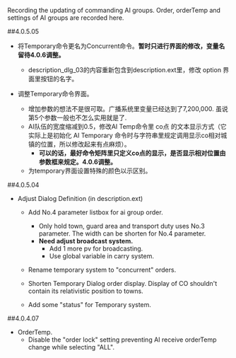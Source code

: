 Recording the updating of commanding AI groups. Order, orderTemp and settings of AI groups are recorded here.

##4.0.5.05
+ 将Temporary命令更名为Concurrent命令。**暂时只进行界面的修改，变量名留待4.0.6调整。**
	+ description_dlg_03的内容重新包含到description.ext里，修改 option 界面里按钮的名字。
	
+ 调整Temporary命令界面。
	+ 增加参数的想法不是很可取。广播系统里变量已经达到了7,200,000. 虽说第5个参数一般也不怎么实用就是了.
	+ AI队伍的宽度缩减到0.5，修改AI Temp命令里 co点 的文本显示方式（它实际上是初始化 AI Temporary 命令时与字符串里规定调用显示co相对城镇的位置，所以修改起来有点麻烦）。
		+ **可以的话，最好命令矩阵里只定义co点的显示，是否显示相对位置由参数框来规定。4.0.6调整。**
	+ 为temporary界面设置特殊的颜色以示区别。
		

##4.0.5.04
+ Adjust Dialog Definition (in description.ext)
	+ Add No.4 parameter listbox for ai group order.
		+ Only hold town, guard area and transport duty uses No.3 parameter. The width can be shorten for No.4 parameter.
		+ **Need adjust broadcast system.**
			+ Add 1 more pv for broadcasting.
			+ Use global variable in carry system.
			
	+ Rename temporary system to "concurrent" orders.
	+ Shorten Temporary Dialog order display. Display of CO shouldn't contain its relativistic position to towns.
	
	+ Add some "status" for Temporary system.

##4.0.4.07
+ OrderTemp.
	+ Disable the "order lock" setting preventing AI receive orderTemp change while selecting "ALL".